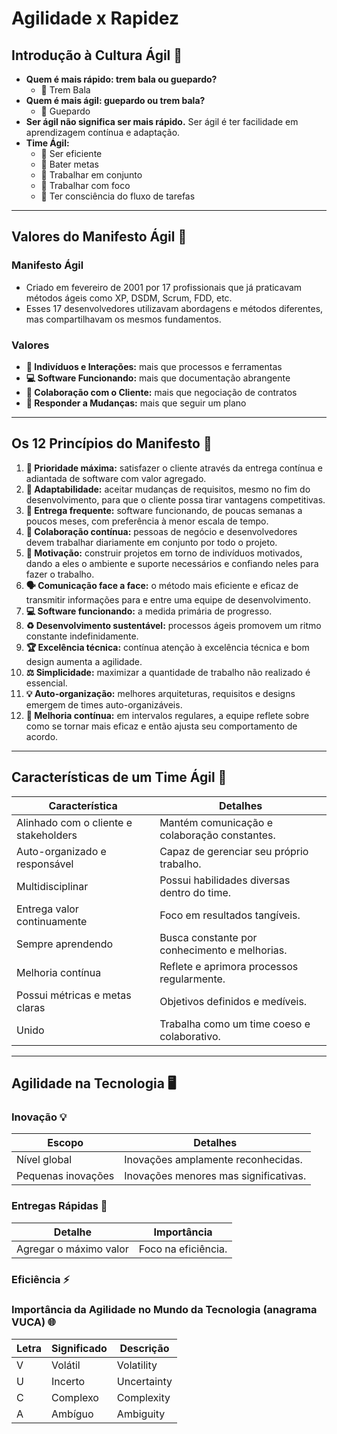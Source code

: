 # Agilidade x Rapidez

## Introdução à Cultura Ágil 🚀
- **Quem é mais rápido: trem bala ou guepardo?**
    - 🚄 Trem Bala
- **Quem é mais ágil: guepardo ou trem bala?**
    - 🐆 Guepardo
- **Ser ágil não significa ser mais rápido.** Ser ágil é ter facilidade em aprendizagem contínua e adaptação.
- **Time Ágil:**
    - 💼 Ser eficiente
    - 🎯 Bater metas
    - 🤝 Trabalhar em conjunto
    - 🎯 Trabalhar com foco
    - 🧠 Ter consciência do fluxo de tarefas

---

## Valores do Manifesto Ágil 📜

### Manifesto Ágil
- Criado em fevereiro de 2001 por 17 profissionais que já praticavam métodos ágeis como XP, DSDM, Scrum, FDD, etc.
- Esses 17 desenvolvedores utilizavam abordagens e métodos diferentes, mas compartilhavam os mesmos fundamentos.

### Valores
- **👥 Indivíduos e Interações:** mais que processos e ferramentas
- **💻 Software Funcionando:** mais que documentação abrangente
- **🤝 Colaboração com o Cliente:** mais que negociação de contratos
- **🔄 Responder a Mudanças:** mais que seguir um plano

---

## Os 12 Princípios do Manifesto 🔧

1. **🎯 Prioridade máxima:** satisfazer o cliente através da entrega contínua e adiantada de software com valor agregado.
2. **🔄 Adaptabilidade:** aceitar mudanças de requisitos, mesmo no fim do desenvolvimento, para que o cliente possa tirar vantagens competitivas.
3. **🚀 Entrega frequente:** software funcionando, de poucas semanas a poucos meses, com preferência à menor escala de tempo.
4. **🤝 Colaboração contínua:** pessoas de negócio e desenvolvedores devem trabalhar diariamente em conjunto por todo o projeto.
5. **💪 Motivação:** construir projetos em torno de indivíduos motivados, dando a eles o ambiente e suporte necessários e confiando neles para fazer o trabalho.
6. **🗣 Comunicação face a face:** o método mais eficiente e eficaz de transmitir informações para e entre uma equipe de desenvolvimento.
7. **💻 Software funcionando:** a medida primária de progresso.
8. **♻️ Desenvolvimento sustentável:** processos ágeis promovem um ritmo constante indefinidamente.
9. **🏆 Excelência técnica:** contínua atenção à excelência técnica e bom design aumenta a agilidade.
10. **⚖️ Simplicidade:** maximizar a quantidade de trabalho não realizado é essencial.
11. **💡 Auto-organização:** melhores arquiteturas, requisitos e designs emergem de times auto-organizáveis.
12. **🔄 Melhoria contínua:** em intervalos regulares, a equipe reflete sobre como se tornar mais eficaz e então ajusta seu comportamento de acordo.

---

## Características de um Time Ágil 🤝

| Característica                   | Detalhes                                           |
|----------------------------------|----------------------------------------------------|
| Alinhado com o cliente e stakeholders | Mantém comunicação e colaboração constantes.    |
| Auto-organizado e responsável    | Capaz de gerenciar seu próprio trabalho.           |
| Multidisciplinar                 | Possui habilidades diversas dentro do time.        |
| Entrega valor continuamente      | Foco em resultados tangíveis.                      |
| Sempre aprendendo                | Busca constante por conhecimento e melhorias.      |
| Melhoria contínua                | Reflete e aprimora processos regularmente.         |
| Possui métricas e metas claras   | Objetivos definidos e medíveis.                    |
| Unido                            | Trabalha como um time coeso e colaborativo.        |

---

## Agilidade na Tecnologia 🖥️

### Inovação 💡
| Escopo                      | Detalhes                           |
|-----------------------------|------------------------------------|
| Nível global                | Inovações amplamente reconhecidas. |
| Pequenas inovações          | Inovações menores mas significativas.|

### Entregas Rápidas 🚀
| Detalhe                               | Importância            |
|---------------------------------------|------------------------|
| Agregar o máximo valor                | Foco na eficiência.    |

### Eficiência ⚡

### Importância da Agilidade no Mundo da Tecnologia (anagrama VUCA) 🌐
| Letra | Significado    | Descrição                                      |
|-------|----------------|------------------------------------------------|
| V     | Volátil        | Volatility                                     |
| U     | Incerto        | Uncertainty                                    |
| C     | Complexo       | Complexity                                     |
| A     | Ambíguo        | Ambiguity                                      |

